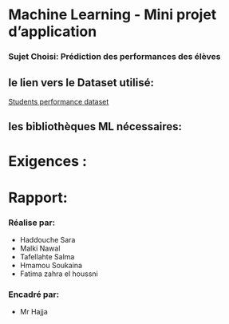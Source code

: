 # Machine Learning - Mini projet d’application

### Sujet Choisi: Prédiction des performances des élèves


## le lien vers le Dataset utilisé:
[Students performance dataset](https://www.kaggle.com/datasets/bhavikjikadara/student-study-performance)

## les bibliothèques ML nécessaires:

# Exigences :

# Rapport:

### Réalise par:
- Haddouche Sara
- Malki Nawal
- Tafellahte Salma
- Hmamou Soukaina
- Fatima zahra el houssni

### Encadré par:
- Mr Hajja 
